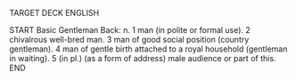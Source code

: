 TARGET DECK
ENGLISH

START
Basic
Gentleman
Back: n. 1 man (in polite or formal use). 2 chivalrous well-bred man. 3 man of good social position (country gentleman). 4 man of gentle birth attached to a royal household (gentleman in waiting). 5 (in pl.) (as a form of address) male audience or part of this.
END
